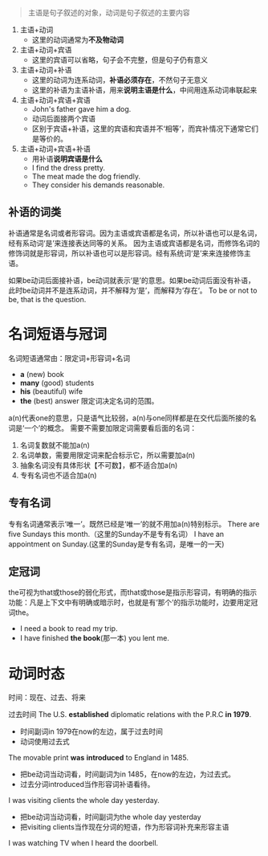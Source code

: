 >主语是句子叙述的对象，动词是句子叙述的主要内容

1. 主语+动词
	- 这里的动词通常为**不及物动词**
2. 主语+动词+宾语
	- 这里的宾语可以省略，句子会不完整，但是句子仍有意义
3. 主语+动词+补语
	- 这里的动词为连系动词，**补语必须存在**，不然句子无意义
	- 这里的补语为主语补语，用来**说明主语是什么**，中间用连系动词串联起来
1. 主语+动词+宾语+宾语
	- John's father gave him a dog.
	- 动词后面接两个宾语
	- 区别于宾语+补语，这里的宾语和宾语并不‘相等’，而宾补情况下通常它们是等价的。
1. 主语+动词+宾语+补语
	- 用补语**说明宾语是什么**
	- I find the dress pretty.
	- The meat made the dog friendly.
	- They consider his demands reasonable.
## 补语的词类
补语通常是名词或者形容词。因为主语或宾语都是名词，所以补语也可以是名词，经有系动词‘是’来连接表达同等的关系。
因为主语或宾语都是名词，而修饰名词的修饰词就是形容词，所以补语也可以是形容词。经有系统词‘是’来来连接修饰主语。

如果be动词后面接补语，be动词就表示‘是’的意思。如果be动词后面没有补语，此时be动词并不是连系动词，并不解释为‘是’，而解释为‘存在‘。
To be or not to be, that is the question.

# 名词短语与冠词
名词短语通常由：限定词+形容词+名词
- **a** (new) book
- **many** (good) students
- **his** (beautiful) wife
- **the** (best) answer
限定词决定名词的范围。

a(n)代表one的意思，只是语气比较弱，a(n)与one同样都是在交代后面所接的名词是‘一个’的概念。
需要不需要加限定词需要看后面的名词：
1. 名词复数就不能加a(n)
2. 名词单数，需要用限定词来配合标示它，所以需要加a(n)
3. 抽象名词没有具体形状【不可数】，都不适合加a(n)
4. 专有名词也不适合加a(n)

## 专有名词
专有名词通常表示‘唯一’。既然已经是‘唯一’的就不用加a(n)特别标示。
There are five Sundays this month.（这里的Sunday不是专有名词）
I have an appointment on Sunday.(这里的Sunday是专有名词，是唯一的一天)

## 定冠词

the可视为that或those的弱化形式，而that或those是指示形容词，有明确的指示功能：凡是上下文中有明确或暗示时，也就是有‘那个’的指示功能时，边要用定冠词the。

- I need a book  to read my trip.
- I have finished **the book**(那一本) you lent me.

# 动词时态
时间：现在、过去、将来

过去时间
The U.S. **established** diplomatic relations with the P.R.C **in 1979**.
- 时间副词in 1979在now的左边，属于过去时间
- 动词使用过去式

The movable print **was** **introduced** to England in 1485.
- 把be动词当动词看，时间副词为in 1485，在now的左边，为过去式。
- 过去分词introduced当作形容词补语看待。

I was visiting clients the whole day yesterday.
- 把be动词当动词看，时间副词为the whole day yesterday
- 把visiting clients当作现在分词的短语，作为形容词补充来形容主语

I was watching TV when I heard the doorbell.